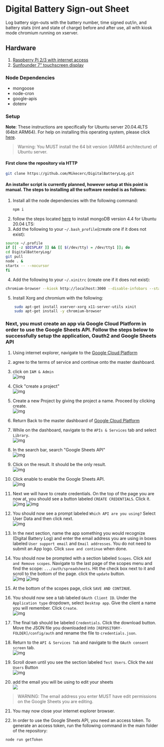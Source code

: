 # Digital Battery Sign-out Sheet

Log battery sign-outs with the battery number, time signed out/in, and battery stats (rint and state of charge) before and after use, all with kiosk mode chromium running on xserver.

## Hardware

1. [Raspberry Pi 2/3 with internet access](https://www.raspberrypi.com/products/raspberry-pi-3-model-b/)
2. [Sunfounder 7" touchscreen display](https://www.sunfounder.com/collections/touchscreens/products/7inch-ips-touchscreen)

### Node Dependencies

* mongoose
* node-cron
* google-apis
* dotenv

### Setup


**Note**: These instructions are specifically for Ubuntu server 20.04.4LTS (64bit ARM64). For help on installing this operating system, please click [here](https://www.maketecheasier.com/install-ubuntu-on-raspberry-pi/).
> Warning: You MUST install the 64 bit version (ARM64 architecture) of Ubuntu server.

#### First clone the repository via HTTP

```bash
git clone https://github.com/Mikecerc/DigitalBatteryLog.git
```

#### An installer script is currently planned, however setup at this point is manual. The steps to installing all the software needed is as follows:
1. Install all the node dependencies with the following command:
    ```bash
    npm i
    ```
2. follow the steps located [here](https://www.mongodb.com/docs/v4.4/tutorial/install-mongodb-on-ubuntu/) to install mongoDB version 4.4 for Ubuntu 20.04 LTS:
3. Add the following to your `~/.bash_profile`(create one if it does not exist): 
```bash
source ~/.profile
if [[ -z $DISPLAY ]] && [[ $(/dev/tty) = /dev/tty1 ]]; do
cd DigitalBatteryLog/
git pull
node . &
startx -- --nocursor
fi
```
4. Add the following to your `~/.xinitrc` (create one if it does not exist):
```bash
chromium-browser --kiosk http://localhost:3000 --disable-infobars --start-maximized --window-position=0,0 --window-size=480,640
```
5. Install Xorg and chromium with the following:
```bash
    sudo apt-get install xserver-xorg x11-server-utils xinit
    sudo apt-get install -y chromium-browser
```


### Next, you must create an app via Google Cloud Platform in order to use the Google Sheets API. Follow the steps below to successfully setup the application, Oauth2 and Google Sheets API

1. Using internet explorer, navigate to the [Google Cloud Platform](https://console.cloud.google.com)
2. agree to the terms of service and continue onto the master dashboard.
3. click on `IAM & Admin`\
![img](https://github.com/Mikecerc/DigitalBatteryLog/blob/master/.github/images/IAM-sc.png?raw=true)

4. Click "create a project"<br>
![img](https://github.com/Mikecerc/DigitalBatteryLog/blob/master/.github/images/createProj.png?raw=true)
5. Create a new Project by giving the project a name. Proceed by clicking create.<br>
![img](https://github.com/Mikecerc/DigitalBatteryLog/blob/master/.github/images/newProj.png?raw=true)
6. Return Back to the master dashboard of [Google Cloud Platform](https://console.cloud.google.com)
7. While on the dashboard, navigate to the `APIs & Services` tab and select `Library`.<br>
![img](https://github.com/Mikecerc/DigitalBatteryLog/blob/master/.github/images/ApiandSer.png?raw=true)
8. In the search bar, search "Google Sheets API"<br>
![img](https://github.com/Mikecerc/DigitalBatteryLog/blob/master~/.github/images/Api%20lib.png?raw=true)
9. Click on the result. It should be the only result.<br>
![img](https://github.com/Mikecerc/DigitalBatteryLog/blob/master/.github/images/SheetsApi.png?raw=true)
10. Click enable to enable the Google Sheets API.<br>
![img](https://github.com/Mikecerc/DigitalBatteryLog/blob/master/.github/images/EnableApi.png?raw=true)
11. Next we will have to create credentials. On the top of the page you are now at, you should see a button labeled `CREATE CREDENTIALS`. Click it.<br>
![img](https://github.com/Mikecerc/DigitalBatteryLog/blob/master/.github/images/SheetsApiManage.png?raw=true)
![img](https://github.com/Mikecerc/DigitalBatteryLog/blob/master/.github/images/createCredentials.png?raw=true)
12. You should now see a prompt labeled `Which API are you using?` Select User Data and then click next. <br>
![img](https://github.com/Mikecerc/DigitalBatteryLog/blob/master/.github/images/SelectApi.png?raw=true)
13. In the next section, name the app something you would recognize (Digital Battery Log) and enter the email address you are using in boxes labeled `User support email` and `Email addresses`. You do not need to submit an App logo. Click `save and continue` when done.
14. You should now be prompted with a section labeled `Scopes`. Click `Add and Remove scopes`. Navigate to the last page of the scopes menu and find the scope: `.../auth/spreadsheets`. Hit the check box next to it and scroll to the bottom of the page. click the `update` button. <br>
![img](https://github.com/Mikecerc/DigitalBatteryLog/blob/master/.github/images/scopes.png?raw=true)
![img](https://github.com/Mikecerc/DigitalBatteryLog/blob/master/.github/images/select%20scopes.png?raw=true)
15. At the bottom of the scopes page, click `SAVE AND CONTINUE`.
16. You should now see a tab labeled `OAuth Client ID`. Under the `Application type` dropdown, select `Desktop app`. Give the client a name you will remember. Click `Create`. <br>
![img](https://github.com/Mikecerc/DigitalBatteryLog/blob/master/.github/images/OAuth.png?raw=true)
17. The final tab should be labeled `Credentials`. Click the download button. Move the JSON file you downloaded into `[REPOSITORY-FOLDER]/config/auth` and rename the file to `credentials.json`.
18. Return to the `API & Services Tab` and navigate to the `OAuth consent screen` tab. <br>
![img](https://github.com/Mikecerc/DigitalBatteryLog/blob/master/.github/images/oauthconsent.png?raw=true)
19. Scroll down until you see the section labeled `Test Users`. Click the `Add Users` Button <br>
![img](https://github.com/Mikecerc/DigitalBatteryLog/blob/master/.github/images/testuser.png?raw=true)
20. add the email you will be using to edit your sheets <br>
![](https://github.com/Mikecerc/DigitalBatteryLog/blob/master/.github/images/addUser.png?raw=true)

> WARNING: The email address you enter MUST have edit permissions on the Google Sheets you are editing.

21. You may now close your internet explorer browser.

22. In order to use the Google Sheets API, you need an access token. To generate an access token, run the following command in the main folder of the repository:

```bash
node run getToken
```
